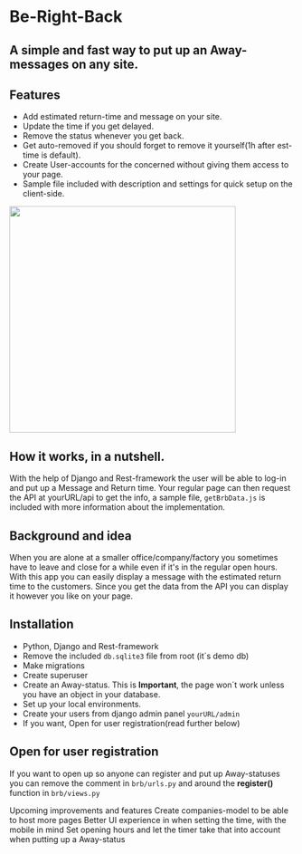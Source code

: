# Be-Right-Back
## A simple and fast way to put up an Away-messages on any site.

## Features
* Add estimated return-time and message on your site.
* Update the time if you get delayed.
* Remove the status whenever you get back.
* Get auto-removed if you should forget to remove it yourself(1h after est-time is default).
* Create User-accounts for the concerned without giving them access to your page.
* Sample file included with description and settings for quick setup on the client-side.

<img src="https://user-images.githubusercontent.com/39992041/203168932-0d5d6481-6cd7-4168-95d1-a55b5f517aa4.png" width="400"/>

## How it works, in a nutshell.
With the help of Django and Rest-framework the user will be able to log-in and put up a Message and Return time.
Your regular page can then request the API at yourURL/api to get the info, a sample file, `getBrbData.js` is included with more information about the implementation.

## Background and idea
When you are alone at a smaller office/company/factory you sometimes have to leave and close for a while even if it's in the regular open hours. 
With this app you can easily display a message with the estimated return time to the customers.
Since you get the data from the API you can display it however you like on your page. 

## Installation
- Python, Django and Rest-framework
- Remove the included `db.sqlite3` file from root (it´s demo db)
- Make migrations
- Create superuser
- Create an Away-status. This is **Important**, the page won´t work unless you have an object in your database.
- Set up your local environments.
- Create your users from django admin panel `yourURL/admin`
- If you want, Open for user registration(read further below)

## Open for user registration
If you want to open up so anyone can register and put up Away-statuses you can remove the comment in `brb/urls.py` and around the **register()** function in `brb/views.py` 

Upcoming improvements and features
Create companies-model to be able to host more pages
Better UI experience in when setting the time, with the mobile in mind
Set opening hours and let the timer take that into account when putting up a Away-status



